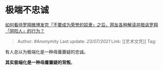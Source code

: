 # 极端不忠诚
[如何看待罗翔微博发完「不要成为荣誉的奴隶」之后，网友各种解读并暗讽罗翔「阴阳人」的行为？](https://www.zhihu.com/question/420057932/answer/1461844937)

> Author: #Anonymity
> Last update: *23/07/2021*
> Link: [[艺术文凭]]
> Tag:

有人总以为极端化是一种毋庸置疑的忠诚。

**其实极端化是一种毋庸置疑的背叛**。
